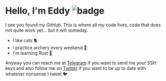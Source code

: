# Hello, I'm Eddy ![badge](https://www.codewars.com/users/edfloreshz/badges/large)


I see you found my *GitHub*. This is where all my code lives, code that does not quite work yet... but it will someday. 
- I like cats 🐈 
- I practice archery every weekend 🏹
- I'm learning Rust 🦀

Anyway you can reach me at [Telegram](https://telegram.me/edfloreshz) if you want to send me your SSH keys and also follow me on [Twitter](https://twitter.com/edfloreshz) if you want to be up to date with whatever nonsense I tweet 🐦

